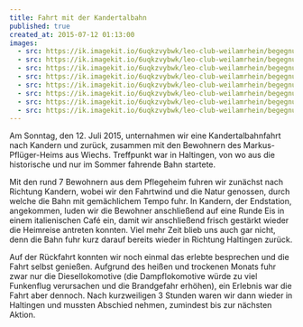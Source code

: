 ```yaml
---
title: Fahrt mit der Kandertalbahn
published: true
created_at: 2015-07-12 01:13:00
images:
  - src: https://ik.imagekit.io/6uqkzvybwk/leo-club-weilamrhein/begegnungen/76-01.jpg
  - src: https://ik.imagekit.io/6uqkzvybwk/leo-club-weilamrhein/begegnungen/76-03.jpg
  - src: https://ik.imagekit.io/6uqkzvybwk/leo-club-weilamrhein/begegnungen/76-04.jpg
  - src: https://ik.imagekit.io/6uqkzvybwk/leo-club-weilamrhein/begegnungen/76-05.jpg
  - src: https://ik.imagekit.io/6uqkzvybwk/leo-club-weilamrhein/begegnungen/76-06.jpg
  - src: https://ik.imagekit.io/6uqkzvybwk/leo-club-weilamrhein/begegnungen/76-07.jpg
  - src: https://ik.imagekit.io/6uqkzvybwk/leo-club-weilamrhein/begegnungen/76-08.jpg
  - src: https://ik.imagekit.io/6uqkzvybwk/leo-club-weilamrhein/begegnungen/76-02.jpg
---
```


Am Sonntag, den 12. Juli 2015, unternahmen wir eine Kandertalbahnfahrt nach Kandern und zurück, zusammen mit den Bewohnern des Markus-Pflüger-Heims aus Wiechs. Treffpunkt war in Haltingen, von wo aus die historische und nur im Sommer fahrende Bahn startete.

Mit den rund 7 Bewohnern aus dem Pflegeheim fuhren wir zunächst nach Richtung Kandern, wobei wir den Fahrtwind und die Natur genossen, durch welche die Bahn mit gemächlichem Tempo fuhr. In Kandern, der Endstation, angekommen, luden wir die Bewohner anschließend auf eine Runde Eis in einem italienischen Café ein, damit wir anschließend frisch gestärkt wieder die Heimreise antreten konnten. Viel mehr Zeit blieb uns auch gar nicht, denn die Bahn fuhr kurz darauf bereits wieder in Richtung Haltingen zurück.

Auf der Rückfahrt konnten wir noch einmal das erlebte besprechen und die Fahrt selbst genießen. Aufgrund des heißen und trockenen Monats fuhr zwar nur die Diesellokomotive (die Dampflokomotive würde zu viel Funkenflug verursachen und die Brandgefahr erhöhen), ein Erlebnis war die Fahrt aber dennoch. Nach kurzweiligen 3 Stunden waren wir dann wieder in Haltingen und mussten Abschied nehmen, zumindest bis zur nächsten Aktion.
